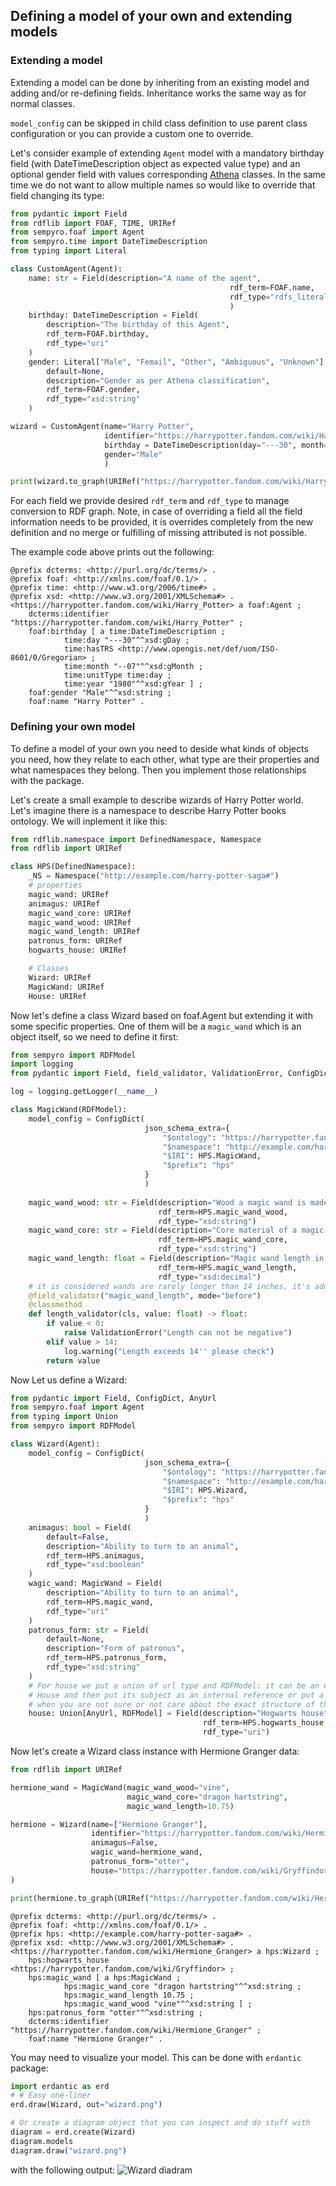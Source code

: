 ## Defining a model of your own and extending models

### Extending a model

Extending a model can be done by inheriting from an existing model and adding and/or re-defining fields.
Inheritance works the same way as for normal classes.

`model_config` can be skipped in child class definition to use parent class configuration or you can provide a custom one 
to override.

Let's consider example of extending `Agent` model with a mandatory birthday field (with DateTimeDescription object as 
expected value type) and an optional gender field with values corresponding [Athena](https://athena.ohdsi.org/search-terms/start) classes.
In the same time we do not want to allow multiple names so would like to override that field changing its type:

```python
from pydantic import Field
from rdflib import FOAF, TIME, URIRef
from sempyro.foaf import Agent
from sempyro.time import DateTimeDescription
from typing import Literal

class CustomAgent(Agent):
    name: str = Field(description="A name of the agent",
                                                 rdf_term=FOAF.name,
                                                 rdf_type="rdfs_literal"
                                                 )
    birthday: DateTimeDescription = Field(
        description="The birthday of this Agent",
        rdf_term=FOAF.birthday,
        rdf_type="uri"
    )
    gender: Literal["Male", "Femail", "Other", "Ambiguous", "Unknown"] = Field(
        default=None,
        description="Gender as per Athena classification",
        rdf_term=FOAF.gender,
        rdf_type="xsd:string"
    )

wizard = CustomAgent(name="Harry Potter",
                     identifier="https://harrypotter.fandom.com/wiki/Harry_Potter",
                     birthday = DateTimeDescription(day="---30", month="--07", year="1980", unitType=TIME.day),
                     gender="Male"
                     )

print(wizard.to_graph(URIRef("https://harrypotter.fandom.com/wiki/Harry_Potter")).serialize())
```
For each field we provide desired `rdf_term` and `rdf_type` to manage conversion to RDF graph. Note, in case of overriding 
a field all the field information needs to be provided, it is overrides completely from the new definition and no merge or fulfilling of 
missing attributed is not possible.

The example code above prints out the following:
```text
@prefix dcterms: <http://purl.org/dc/terms/> .
@prefix foaf: <http://xmlns.com/foaf/0.1/> .
@prefix time: <http://www.w3.org/2006/time#> .
@prefix xsd: <http://www.w3.org/2001/XMLSchema#> .
<https://harrypotter.fandom.com/wiki/Harry_Potter> a foaf:Agent ;
    dcterms:identifier "https://harrypotter.fandom.com/wiki/Harry_Potter" ;
    foaf:birthday [ a time:DateTimeDescription ;
            time:day "---30"^^xsd:gDay ;
            time:hasTRS <http://www.opengis.net/def/uom/ISO-8601/0/Gregorian> ;
            time:month "--07"^^xsd:gMonth ;
            time:unitType time:day ;
            time:year "1980"^^xsd:gYear ] ;
    foaf:gender "Male"^^xsd:string ;
    foaf:name "Harry Potter" .
```

### Defining your own model

To define a model of your own you need to deside what kinds of objects you need, how they relate to each other, what 
type are their properties and what namespaces they belong. Then you implement those relationships with the package.

Let's create a small example to describe wizards of Harry Potter world.
Let's imagine there is a namespace to describe Harry Potter books ontology. We will inplement it like this:
```python
from rdflib.namespace import DefinedNamespace, Namespace
from rdflib import URIRef

class HPS(DefinedNamespace):
    _NS = Namespace("http://example.com/harry-potter-saga#")
    # properties
    magic_wand: URIRef
    animagus: URIRef
    magic_wand_core: URIRef
    magic_wand_wood: URIRef
    magic_wand_length: URIRef
    patronus_form: URIRef
    hogwarts_house: URIRef

    # Classes
    Wizard: URIRef
    MagicWand: URIRef
    House: URIRef
```
Now let's define a class Wizard based on foaf.Agent but extending it with some specific properties. One of them will be 
a `magic_wand` which is an object itself, so we need to define it first:
```python
from sempyro import RDFModel
import logging
from pydantic import Field, field_validator, ValidationError, ConfigDict

log = logging.getLogger(__name__)

class MagicWand(RDFModel):
    model_config = ConfigDict(
                              json_schema_extra={
                                  "$ontology": "https://harrypotter.fandom.com/wiki/Main_Page",
                                  "$namespace": "http://example.com/harry-potter-saga#",
                                  "$IRI": HPS.MagicWand,
                                  "$prefix": "hps"
                              }
                              )
    
    magic_wand_wood: str = Field(description="Wood a magic wand is made of",
                                 rdf_term=HPS.magic_wand_wood,
                                 rdf_type="xsd:string")
    magic_wand_core: str = Field(description="Core material of a magic wand",
                                 rdf_term=HPS.magic_wand_core,
                                 rdf_type="xsd:string")
    magic_wand_length: float = Field(description="Magic wand length in inches",
                                 rdf_term=HPS.magic_wand_length,
                                 rdf_type="xsd:decimal")
    # it is considered wands are rarely longer than 14 inches, it's add a validation and warning
    @field_validator("magic_wand_length", mode="before")
    @classmethod
    def length_validator(cls, value: float) -> float:
        if value < 0:
            raise ValidationError("Length can not be negative")
        elif value > 14:
            log.warning("Length exceeds 14'' please check")
        return value
```
Now Let us define a Wizard:
```python
from pydantic import Field, ConfigDict, AnyUrl
from sempyro.foaf import Agent
from typing import Union
from sempyro import RDFModel

class Wizard(Agent):
    model_config = ConfigDict(
                              json_schema_extra={
                                  "$ontology": "https://harrypotter.fandom.com/wiki/Main_Page",
                                  "$namespace": "http://example.com/harry-potter-saga#",
                                  "$IRI": HPS.Wizard,
                                  "$prefix": "hps"
                              }
                              )
    animagus: bool = Field(
        default=False,
        description="Ability to turn to an animal",
        rdf_term=HPS.animagus,
        rdf_type="xsd:boolean"
    )
    wagic_wand: MagicWand = Field(
        description="Ability to turn to an animal",
        rdf_term=HPS.magic_wand,
        rdf_type="uri"
    )
    patronus_form: str = Field(
        default=None,
        description="Form of patronus",
        rdf_term=HPS.patronus_form,
        rdf_type="xsd:string"
    )
    # For house we put a union of url type and RDFModel: it can be an external url as well as you can define a class 
    # House and then put its subject as an internal reference or put a whole object as a node. This notation can be used
    # when you are not sure or not care about the exact structure of the object
    house: Union[AnyUrl, RDFModel] = Field(description="Hogwarts house",
                                           rdf_term=HPS.hogwarts_house,
                                           rdf_type="uri")
```
Now let's create a Wizard class instance with Hermione Granger data:
```python
from rdflib import URIRef

hermione_wand = MagicWand(magic_wand_wood="vine", 
                          magic_wand_core="dragon hartstring",
                          magic_wand_length=10.75)

hermione = Wizard(name=["Hermione Granger"],
                  identifier="https://harrypotter.fandom.com/wiki/Hermione_Granger",
                  animagus=False,
                  wagic_wand=hermione_wand,
                  patronus_form="otter",
                  house="https://harrypotter.fandom.com/wiki/Gryffindor"
)

print(hermione.to_graph(URIRef("https://harrypotter.fandom.com/wiki/Hermione_Granger")).serialize())
```
```text
@prefix dcterms: <http://purl.org/dc/terms/> .
@prefix foaf: <http://xmlns.com/foaf/0.1/> .
@prefix hps: <http://example.com/harry-potter-saga#> .
@prefix xsd: <http://www.w3.org/2001/XMLSchema#> .
<https://harrypotter.fandom.com/wiki/Hermione_Granger> a hps:Wizard ;
    hps:hogwarts_house <https://harrypotter.fandom.com/wiki/Gryffindor> ;
    hps:magic_wand [ a hps:MagicWand ;
            hps:magic_wand_core "dragon hartstring"^^xsd:string ;
            hps:magic_wand_length 10.75 ;
            hps:magic_wand_wood "vine"^^xsd:string ] ;
    hps:patronus_form "otter"^^xsd:string ;
    dcterms:identifier "https://harrypotter.fandom.com/wiki/Hermione_Granger" ;
    foaf:name "Hermione Granger" .

```
You may need to visualize your model. This can be done with `erdantic` package:
```python
import erdantic as erd
# # Easy one-liner
erd.draw(Wizard, out="wizard.png")

# Or create a diagram object that you can inspect and do stuff with
diagram = erd.create(Wizard)
diagram.models
diagram.draw("wizard.png")
```
with the following output:
![Wizard diadram](./imgs/wizard.png)